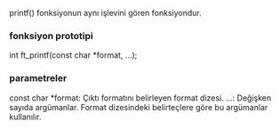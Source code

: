 
printf() fonksiyonun aynı işlevini gören fonksiyondur.

### fonksiyon prototipi
int ft_printf(const char *format, ...);
### parametreler
const char *format: Çıktı formatını belirleyen format dizesi.
...: Değişken sayıda argümanlar. Format dizesindeki belirteçlere göre bu argümanlar kullanılır.
